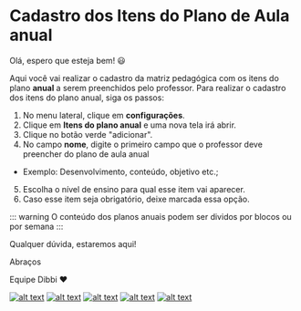 # Cadastro dos Itens do Plano de Aula anual

Olá, espero que esteja bem! :smiley:

Aqui você vai realizar o cadastro da matriz pedagógica com os itens do plano **anual** a serem preenchidos pelo professor. 
Para realizar o cadastro dos itens do plano anual, siga os passos:

1. No menu lateral, clique em **configurações**.
2. Clique em **Itens do plano anual** e uma nova tela irá abrir.
3. Clique no botão verde "adicionar".
4. No campo **nome**, digite o primeiro campo que o professor deve preencher do plano de aula anual
 - Exemplo: Desenvolvimento, conteúdo, objetivo etc.;
5. Escolha o nível de ensino para qual esse item vai aparecer.
7. Caso esse item seja obrigatório, deixe marcada essa opção.

::: warning
O conteúdo dos planos anuais podem ser dividos por blocos ou por semana
:::

Qualquer dúvida, estaremos aqui!

Abraços

Equipe Dibbi :heart:

[![alt text][1.1]][1]
[![alt text][2.1]][2]
[![alt text][3.1]][3]
[![alt text][4.1]][4]
[![alt text][5.1]][5]

[1.1]: https://orendevelopers.com.br/basedibbi/docsfacebook1.png (Siga nosso Instagram)   
[2.1]: https://orendevelopers.com.br/basedibbi/docsinsta.png (Curta nossa Fanpage) 
[3.1]: https://orendevelopers.com.br/basedibbi/websitedocs1.png (Acesse nosso site)  
[4.1]: https://orendevelopers.com.br/basedibbi/linkedindocs.png (Acompanhe nosso Linkedin)
[5.1]: https://orendevelopers.com.br/basedibbi/whatsappdocs.png (Fale pelo Whatsapp)

[1]: https://www.facebook.com/dibbi.plataforma
[2]: https://www.instagram.com/dibbi.plataforma/
[3]: https://dibbi.com.br/
[4]: https://www.linkedin.com/company/dibbi-plataforma
[5]: https://api.whatsapp.com/send?phone=5585991077098&text=Ol%C3%A1,%20estou%20vindo%20do%20site%20e%20gostaria%20de%20mais%20informa%C3%A7%C3%B5es%20sobre%20a%20Dibbi
